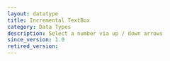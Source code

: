 ```yaml
---
layout: datatype
title: Incremental TextBox
category: Data Types
description: Select a number via up / down arrows
since_version: 1.0
retired_version: 
---
```

